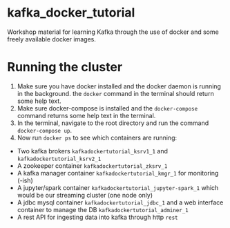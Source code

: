 # kafka_docker_tutorial
Workshop material for learning Kafka through the use of docker and some freely available docker images.

# Running the cluster
1. Make sure you have docker installed and the docker daemon is running in the background. the ```docker``` command in the terminal should return some help text.
2. Make sure docker-compose is installed and the ```docker-compose``` command returns some help text in the terminal.
3. In the terminal, navigate to the root directory and run the command ```docker-compose up```.
4. Now run ```docker ps``` to see which containers are running:
  * Two kafka brokers ```kafkadockertutorial_ksrv1_1``` and ```kafkadockertutorial_ksrv2_1```
  * A zookeeper container ```kafkadockertutorial_zksrv_1```
  * A kafka manager container ```kafkadockertutorial_kmgr_1``` for monitoring (-ish)
  * A jupyter/spark container ```kafkadockertutorial_jupyter-spark_1``` which would be our streaming cluster (one node only)
  * A jdbc mysql container ```kafkadockertutorial_jdbc_1``` and a web interface container to manage the DB ```kafkadockertutorial_adminer_1```
  * A rest API for ingesting data into kafka through http ```rest```
